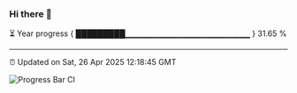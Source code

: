 ### Hi there 👋

⏳ Year progress { █████████▁▁▁▁▁▁▁▁▁▁▁▁▁▁▁▁▁▁▁▁▁ } 31.65 %

---

⏰ Updated on Sat, 26 Apr 2025 12:18:45 GMT

![Progress Bar CI](https://github.com/Shyam-Makwana/GitHub-Actions-Demo/workflows/Progress%20Bar%20CI/badge.svg)
